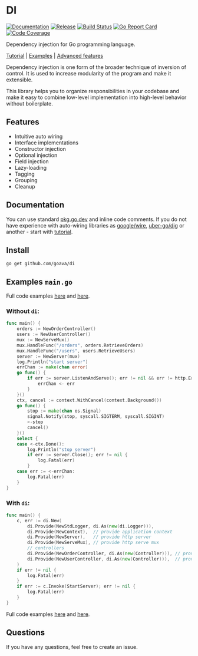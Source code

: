 DI
===

[![Documentation](https://img.shields.io/badge/godoc-reference-blue.svg?color=24B898&style=for-the-badge&logo=go&logoColor=ffffff)](https://pkg.go.dev/github.com/goava/di)
[![Release](https://img.shields.io/github/tag/goava/di.svg?label=release&color=24B898&logo=github&style=for-the-badge)](https://github.com/goava/di/releases/latest)
[![Build Status](https://img.shields.io/travis/goava/di.svg?style=for-the-badge&logo=travis)](https://travis-ci.org/goava/di)
[![Go Report Card](https://img.shields.io/badge/go%20report-A%2B-green?style=for-the-badge)](https://goreportcard.com/report/github.com/goava/di)
[![Code Coverage](https://img.shields.io/codecov/c/github/goava/di.svg?style=for-the-badge&logo=codecov)](https://codecov.io/gh/goava/di)

Dependency injection for Go programming language.

[Tutorial](./docs/tutorial.md) | [Examples](./_examples) |
[Advanced features](./docs/advanced.md)

Dependency injection is one form of the broader technique of inversion
of control. It is used to increase modularity of the program and make it
extensible.

This library helps you to organize responsibilities in your codebase and
make it easy to combine low-level implementation into high-level
behavior without boilerplate.

## Features

- Intuitive auto wiring
- Interface implementations
- Constructor injection
- Optional injection
- Field injection
- Lazy-loading
- Tagging
- Grouping
- Cleanup

## Documentation

You can use standard
[pkg.go.dev](https://pkg.go.dev/github.com/goava/di) and inline code
comments. If you do not have experience with auto-wiring libraries as
[google/wire](https://github.com/google/wire),
[uber-go/dig](https://github.com/uber-go/dig) or another - start with
[tutorial](./docs/tutorial.md).

## Install

```shell
go get github.com/goava/di
```

## Examples `main.go`

Full code examples [here](./_examples/goway/main.go) and [here](./_examples/tutorial/main.go).

### Without `di`:

```go
func main() {
	orders := NewOrderController()
	users := NewUserController()
	mux := NewServeMux()
	mux.HandleFunc("/orders", orders.RetrieveOrders)
	mux.HandleFunc("/users", users.RetrieveUsers)
	server := NewServer(mux)
	log.Println("start server")
	errChan := make(chan error)
	go func() {
		if err := server.ListenAndServe(); err != nil && err != http.ErrServerClosed {
			errChan <- err
		}
	}()
	ctx, cancel := context.WithCancel(context.Background())
	go func() {
		stop := make(chan os.Signal)
		signal.Notify(stop, syscall.SIGTERM, syscall.SIGINT)
		<-stop
		cancel()
	}()
	select {
	case <-ctx.Done():
		log.Println("stop server")
		if err := server.Close(); err != nil {
			log.Fatal(err)
		}
	case err := <-errChan:
		log.Fatal(err)
	}
}
```

### With `di`:

```go
func main() {
	c, err := di.New(
		di.Provide(NewStdLogger, di.As(new(di.Logger))),
		di.Provide(NewContext),  // provide application context
		di.Provide(NewServer),   // provide http server
		di.Provide(NewServeMux), // provide http serve mux
		// controllers
		di.Provide(NewOrderController, di.As(new(Controller))), // provide order controller
		di.Provide(NewUserController, di.As(new(Controller))),  // provide user controller
	)
	if err != nil {
		log.Fatal(err)
	}
	if err := c.Invoke(StartServer); err != nil {
		log.Fatal(err)
	}
}
```

Full code examples [here](./_examples/goway/main.go) and [here](./_examples/tutorial/main.go).

## Questions

If you have any questions, feel free to create an issue.
